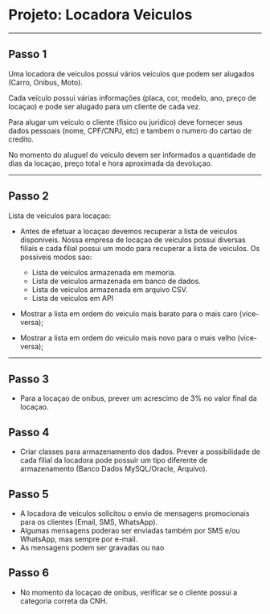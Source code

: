 # Projeto: Locadora Veiculos

----

## Passo 1

Uma locadora de veículos possui vários veículos que podem ser alugados (Carro, Onibus, Moto).

Cada veículo possui várias informações (placa, cor, modelo, ano, preço de locaçao) e pode ser alugado para um cliente de cada vez.

Para alugar um veiculo o cliente (fisico ou juridico) deve fornecer seus dados pessoais (nome, CPF/CNPJ, etc) e tambem o numero do cartao de credito.

No momento do aluguel do veiculo devem ser informados a quantidade de dias da locaçao, preço total e hora aproximada da devoluçao.

----

## Passo 2

Lista de veiculos para locaçao:
- Antes de efetuar a locaçao devemos recuperar a lista de veiculos disponiveis. Nossa empresa de locaçao de veiculos possui diversas filiais e cada filial possui um modo para recuperar a lista de veiculos. Os possiveis modos sao:
    - Lista de veiculos armazenada em memoria.
    - Lista de veiculos armazenada em banco de dados.
    - Lista de veiculos armazenada em arquivo CSV.
    - Lista de veiculos em API 

- Mostrar a lista em ordem do veiculo mais barato para o mais caro (vice-versa);

- Mostrar a lista em ordem do veiculo mais novo para o mais velho (vice-versa);

----

## Passo 3

- Para a locaçao de onibus, prever um acrescimo de 3% no valor final da locaçao.

## Passo 4

- Criar classes para armazenamento dos dados. Prever a possibilidade de cada filial da locadora pode possuir um tipo diferente de armazenamento (Banco Dados MySQL/Oracle, Arquivo).

## Passo 5

- A locadora de veiculos solicitou o envio de mensagens promocionais para os clientes (Email, SMS, WhatsApp). 
- Algumas mensagens poderao ser enviadas também por SMS e/ou WhatsApp, mas sempre por e-mail.
- As mensagens podem ser gravadas ou nao 

## Passo 6

- No momento da locaçao de onibus, verificar se o cliente possui a categoria correta da CNH. 
